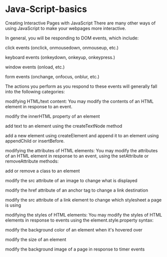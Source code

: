 # Java-Script-basics
Creating Interactive Pages with JavaScript
There are many other ways of using JavaScript to make your webpages more interactive.

In general, you will be responding to DOM events, which include:

click events (onclick, onmousedown, onmouseup, etc.)

keyboard events (onkeydown, onkeyup, onkeypress.)

window events (onload, etc.)

form events (onchange, onfocus, onblur, etc.)

The actions you perform as you respond to these events will generally fall into the following categories:

modifying HTML/text content: You may modify the contents of an HTML element in response to an event.

modify the innerHTML property of an element

add text to an element using the createTextNode method

add a new element using createElement and append it to an element using appendChild or insertBefore.

modifying the attributes of HTML elements: You may modify the attributes of an HTML element in response to an event, using the setAttribute or removeAttribute methods:

add or remove a class to an element

modify the src attribute of an image to change what is displayed

modify the href attribute of an anchor tag to change a link destination

modify the src attribute of a link element to change which stylesheet a page is using

modifying the styles of HTML elements: You may modify the styles of HTML elements in response to events using the element.style.property syntax:

modify the background color of an element when it's hovered over

modify the size of an element

modify the background image of a page in response to timer events